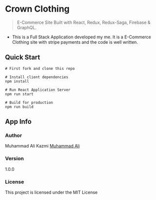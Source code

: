 # Crown Clothing

> E-Commerce Site Built with React, Redux, Redux-Saga, Firebase & GraphQL.

- This is a Full Stack Application developed my me. It is a E-Commerce Clothing site with stripe payments and the code is well written.

## Quick Start

```
# First fork and clone this repo

# Install client dependencies
npm install

# Run React Application Server
npm run start

# Build for production
npm run build
```

## App Info

### Author

Muhammad Ali Kazmi
[Muhammad Ali](https://kaaazmi.github.io)

### Version

1.0.0

### License

This project is licensed under the MIT License
